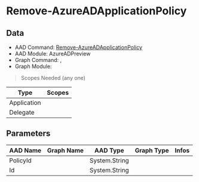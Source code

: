 # Remove-AzureADApplicationPolicy

> 

## Data

+ AAD Command: [Remove-AzureADApplicationPolicy](https://docs.microsoft.com/en-us/powershell/module/AzureADPreview/Remove-AzureADApplicationPolicy)
+ AAD Module: AzureADPreview
+ Graph Command: [](), []()
+ Graph Module: 

> Scopes Needed (any one)

|Type|Scopes|
|---|---|
|Application||
|Delegate||

## Parameters

|AAD Name|Graph Name|AAD Type|Graph Type|Infos|
|---|---|---|---|---|
|PolicyId||System.String|||
|Id||System.String|||

